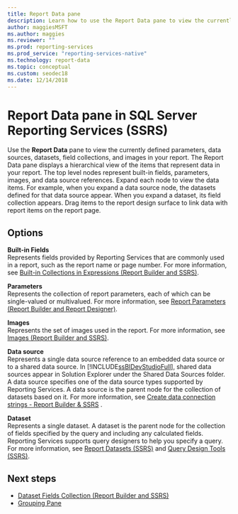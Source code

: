 ```yaml
---
title: Report Data pane
description: Learn how to use the Report Data pane to view the currently defined parameters, data sources, datasets, field collections, and images in your report.
author: maggiesMSFT
ms.author: maggies
ms.reviewer: ""
ms.prod: reporting-services
ms.prod_service: "reporting-services-native"
ms.technology: report-data
ms.topic: conceptual
ms.custom: seodec18
ms.date: 12/14/2018
---
```


# Report Data pane in SQL Server Reporting Services (SSRS)

  Use the **Report Data** pane to view the currently defined parameters, data sources, datasets, field collections, and images in your report. The Report Data pane displays a hierarchical view of the items that represent data in your report. The top level nodes represent built-in fields, parameters, images, and data source references. Expand each node to view the data items. For example, when you expand a data source node, the datasets defined for that data source appear. When you expand a dataset, its field collection appears. Drag items to the report design surface to link data with report items on the report page.  
  
## Options

 **Built-in Fields**  
 Represents fields provided by Reporting Services that are commonly used in a report, such as the report name or page number. For more information, see [Built-in Collections in Expressions &#40;Report Builder and SSRS&#41;](../../reporting-services/report-design/built-in-collections-in-expressions-report-builder.md).  
  
 **Parameters**  
 Represents the collection of report parameters, each of which can be single-valued or multivalued. For more information, see [Report Parameters &#40;Report Builder and Report Designer&#41;](../../reporting-services/report-design/report-parameters-report-builder-and-report-designer.md).  
  
 **Images**  
 Represents the set of images used in the report. For more information, see [Images &#40;Report Builder and SSRS&#41;](../../reporting-services/report-design/images-report-builder-and-ssrs.md).  
  
 **Data source**  
 Represents a single data source reference to an embedded data source or to a shared data source. In [!INCLUDE[ssBIDevStudioFull](../../includes/ssbidevstudiofull-md.md)], shared data sources appear in Solution Explorer under the Shared Data Sources folder. A data source specifies one of the data source types supported by Reporting Services. A data source is the parent node for the collection of datasets based on it. For more information, see [Create data connection strings - Report Builder & SSRS](../../reporting-services/report-data/data-connections-data-sources-and-connection-strings-report-builder-and-ssrs.md) .  
  
 **Dataset**  
 Represents a single dataset. A dataset is the parent node for the collection of fields specified by the query and including any calculated fields. Reporting Services supports query designers to help you specify a query. For more information, see [Report Datasets &#40;SSRS&#41;](../../reporting-services/report-data/report-datasets-ssrs.md) and [Query Design Tools &#40;SSRS&#41;](../../reporting-services/report-data/query-design-tools-ssrs.md).  
  
## Next steps

 - [Dataset Fields Collection &#40;Report Builder and SSRS&#41;](../../reporting-services/report-data/dataset-fields-collection-report-builder-and-ssrs.md)
 - [Grouping Pane](../../reporting-services/tools/grouping-pane.md)